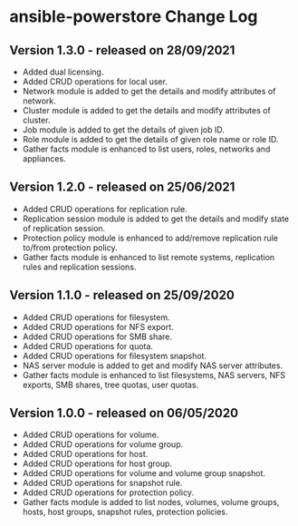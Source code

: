# ansible-powerstore Change Log
## Version 1.3.0 - released on 28/09/2021
- Added dual licensing.
- Added CRUD operations for local user.
- Network module is added to get the details and modify attributes of network.
- Cluster module is added to get the details and modify attributes of cluster.
- Job module is added to get the details of given job ID.
- Role module is added to get the details of given role name or role ID.
- Gather facts module is enhanced to list users, roles, networks and appliances.

## Version 1.2.0 - released on 25/06/2021
- Added CRUD operations for replication rule.
- Replication session module is added to get the details and modify state of replication session.
- Protection policy module is enhanced to add/remove replication rule to/from protection policy.
- Gather facts module is enhanced to list remote systems, replication rules and replication sessions.

## Version 1.1.0 - released on 25/09/2020
- Added CRUD operations for filesystem.
- Added CRUD operations for NFS export.
- Added CRUD operations for SMB share.
- Added CRUD operations for quota.
- Added CRUD operations for filesystem snapshot.
- NAS server module is added to get and modify NAS server attributes.
- Gather facts module is enhanced to list filesystems, NAS servers, NFS exports, SMB shares, tree quotas, user quotas.

## Version 1.0.0 - released on 06/05/2020
- Added CRUD operations for volume.
- Added CRUD operations for volume group.
- Added CRUD operations for host.
- Added CRUD operations for host group.
- Added CRUD operations for volume and volume group snapshot.
- Added CRUD operations for snapshot rule.
- Added CRUD operations for protection policy.
- Gather facts module is added to list nodes, volumes, volume groups, hosts, host groups, snapshot rules, protection policies.
